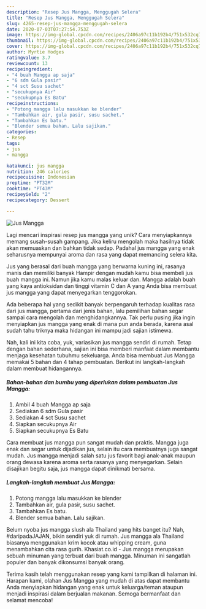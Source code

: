 ```yaml
---
description: "Resep Jus Mangga, Menggugah Selera"
title: "Resep Jus Mangga, Menggugah Selera"
slug: 4265-resep-jus-mangga-menggugah-selera
date: 2020-07-03T07:27:54.753Z
image: https://img-global.cpcdn.com/recipes/2406a97c11b192b4/751x532cq70/jus-mangga-foto-resep-utama.jpg
thumbnail: https://img-global.cpcdn.com/recipes/2406a97c11b192b4/751x532cq70/jus-mangga-foto-resep-utama.jpg
cover: https://img-global.cpcdn.com/recipes/2406a97c11b192b4/751x532cq70/jus-mangga-foto-resep-utama.jpg
author: Myrtie Hodges
ratingvalue: 3.7
reviewcount: 13
recipeingredient:
- "4 buah Mangga ap saja"
- "6 sdm Gula pasir"
- "4 sct Susu sachet"
- "secukupnya Air"
- "secukupnya Es Batu"
recipeinstructions:
- "Potong mangga lalu masukkan ke blender"
- "Tambahkan air, gula pasir, susu sachet."
- "Tambahkan Es batu."
- "Blender semua bahan. Lalu sajikan."
categories:
- Resep
tags:
- jus
- mangga

katakunci: jus mangga 
nutrition: 246 calories
recipecuisine: Indonesian
preptime: "PT32M"
cooktime: "PT43M"
recipeyield: "2"
recipecategory: Dessert

---
```



![Jus Mangga](https://img-global.cpcdn.com/recipes/2406a97c11b192b4/751x532cq70/jus-mangga-foto-resep-utama.jpg)

Lagi mencari inspirasi resep jus mangga yang unik? Cara menyiapkannya memang susah-susah gampang. Jika keliru mengolah maka hasilnya tidak akan memuaskan dan bahkan tidak sedap. Padahal jus mangga yang enak seharusnya mempunyai aroma dan rasa yang dapat memancing selera kita.

Jus yang berasal dari buah mangga yang berwarna kuning ini, rasanya manis dan memiliki banyak Hampir dengan mudah kamu bisa membeli jus buah mangga ini. Namun jika kamu malas keluar dan. Mangga adalah buah yang kaya antioksidan dan tinggi vitamin C dan A yang Anda bisa membuat jus mangga yang dapat menyegarkan tenggorokan.

Ada beberapa hal yang sedikit banyak berpengaruh terhadap kualitas rasa dari jus mangga, pertama dari jenis bahan, lalu pemilihan bahan segar sampai cara mengolah dan menghidangkannya. Tak perlu pusing jika ingin menyiapkan jus mangga yang enak di mana pun anda berada, karena asal sudah tahu triknya maka hidangan ini mampu jadi sajian istimewa.


Nah, kali ini kita coba, yuk, variasikan jus mangga sendiri di rumah. Tetap dengan bahan sederhana, sajian ini bisa memberi manfaat dalam membantu menjaga kesehatan tubuhmu sekeluarga. Anda bisa membuat Jus Mangga memakai 5 bahan dan 4 tahap pembuatan. Berikut ini langkah-langkah dalam membuat hidangannya.

<!--inarticleads1-->

##### Bahan-bahan dan bumbu yang diperlukan dalam pembuatan Jus Mangga:

1. Ambil 4 buah Mangga ap saja
1. Sediakan 6 sdm Gula pasir
1. Sediakan 4 sct Susu sachet
1. Siapkan secukupnya Air
1. Siapkan secukupnya Es Batu


Cara membuat jus mangga pun sangat mudah dan praktis. Mangga juga enak dan segar untuk dijadikan jus, selain itu cara membuatnya juga sangat mudah. Jus mangga menjadi salah satu jus favorit bagi anak-anak maupun orang dewasa karena aroma serta rasanya yang menyegarkan. Selain disajikan begitu saja, jus mangga dapat dinikmati bersama. 

<!--inarticleads2-->

##### Langkah-langkah membuat Jus Mangga:

1. Potong mangga lalu masukkan ke blender
1. Tambahkan air, gula pasir, susu sachet.
1. Tambahkan Es batu.
1. Blender semua bahan. Lalu sajikan.


Belum nyoba jus mangga slush ala Thailand yang hits banget itu? Nah, #daripadaJAJAN, bikin sendiri yuk di rumah. Jus mangga ala Thailand biasanya menggunakan krim kocok atau whipping cream, guna menambahkan cita rasa gurih. Khasiat.co.id - Jus mangga merupakan sebuah minuman yang terbuat dari buah mangga. Minuman ini sangatlah populer dan banyak dikonsumsi banyak orang. 

Terima kasih telah menggunakan resep yang kami tampilkan di halaman ini. Harapan kami, olahan Jus Mangga yang mudah di atas dapat membantu Anda menyiapkan hidangan yang enak untuk keluarga/teman ataupun menjadi inspirasi dalam berjualan makanan. Semoga bermanfaat dan selamat mencoba!
